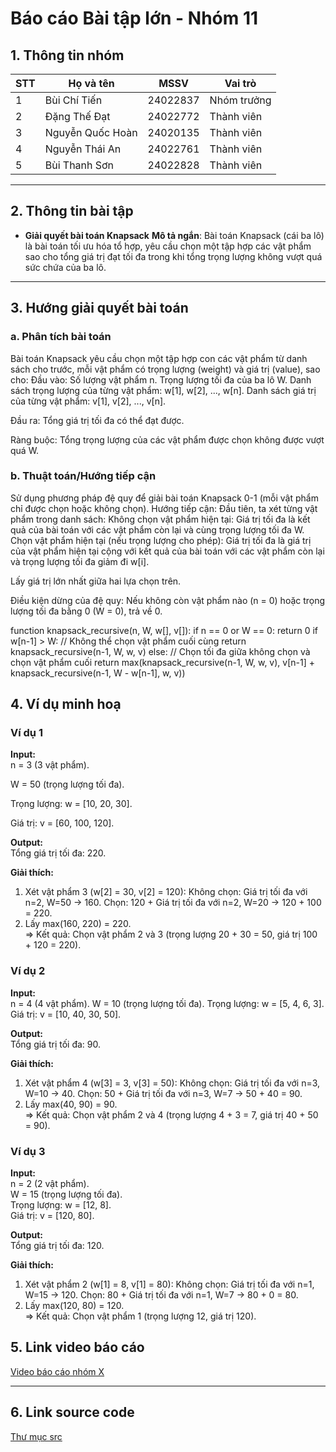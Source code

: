 # Báo cáo Bài tập lớn - Nhóm 11

## 1. Thông tin nhóm
| STT | Họ và tên | MSSV | Vai trò |
|---|---|---|---|
| 1 | Bùi Chí Tiến | 24022837 | Nhóm trưởng |
| 2 | Đặng Thế Đạt | 24022772 | Thành viên |
| 3 | Nguyễn Quốc Hoàn | 24020135 | Thành viên |
| 4 | Nguyễn Thái An | 24022761 | Thành viên |
| 5 | Bùi Thanh Sơn | 24022828 | Thành viên |

---

## 2. Thông tin bài tập
- **Giải quyết bài toán Knapsack**
**Mô tả ngắn**: Bài toán Knapsack (cái ba lô) là bài toán tối ưu hóa tổ hợp, yêu cầu chọn một tập hợp các vật phẩm sao cho tổng giá trị đạt tối đa trong khi tổng trọng lượng không vượt quá sức chứa của ba lô.


---

## 3. Hướng giải quyết bài toán
### a. Phân tích bài toán
Bài toán Knapsack yêu cầu chọn một tập hợp con các vật phẩm từ danh sách cho trước, mỗi vật phẩm có trọng lượng (weight) và giá trị (value), sao cho:
Đầu vào: 
    Số lượng vật phẩm n.
    Trọng lượng tối đa của ba lô W.
    Danh sách trọng lượng của từng vật phẩm: w[1], w[2], ..., w[n].
    Danh sách giá trị của từng vật phẩm: v[1], v[2], ..., v[n].

Đầu ra: 
    Tổng giá trị tối đa có thể đạt được.

Ràng buộc: 
    Tổng trọng lượng của các vật phẩm được chọn không được vượt quá W.


### b. Thuật toán/Hướng tiếp cận
 Sử dụng phương pháp đệ quy để giải bài toán Knapsack 0-1 (mỗi vật phẩm chỉ được chọn hoặc không chọn).
Hướng tiếp cận: 
  Đầu tiên, ta xét từng vật phẩm trong danh sách:
    Không chọn vật phẩm hiện tại: Giá trị tối đa là kết quả của bài toán với các vật phẩm còn lại và cùng trọng lượng tối đa W.
    Chọn vật phẩm hiện tại (nếu trọng lượng cho phép): Giá trị tối đa là giá trị của vật phẩm hiện tại cộng với kết quả của bài toán với các vật phẩm còn lại và trọng lượng tối đa giảm đi w[i].

Lấy giá trị lớn nhất giữa hai lựa chọn trên.

Điều kiện dừng của đệ quy:
Nếu không còn vật phẩm nào (n = 0) hoặc trọng lượng tối đa bằng 0 (W = 0), trả về 0.

function knapsack_recursive(n, W, w[], v[]):
    if n == 0 or W == 0:
        return 0
    if w[n-1] > W: // Không thể chọn vật phẩm cuối cùng
        return knapsack_recursive(n-1, W, w, v)
    else:
        // Chọn tối đa giữa không chọn và chọn vật phẩm cuối
        return max(knapsack_recursive(n-1, W, w, v), 
                   v[n-1] + knapsack_recursive(n-1, W - w[n-1], w, v))


## 4. Ví dụ minh hoạ
### Ví dụ 1
**Input:**  
n = 3 (3 vật phẩm).  

W = 50 (trọng lượng tối đa).  

Trọng lượng: w = [10, 20, 30].  

Giá trị: v = [60, 100, 120].

**Output:**  
Tổng giá trị tối đa: 220.  

**Giải thích:**  
1. Xét vật phẩm 3 (w[2] = 30, v[2] = 120):
    Không chọn: Giá trị tối đa với n=2, W=50 → 160.
    Chọn: 120 + Giá trị tối đa với n=2, W=20 → 120 + 100 = 220.
2. Lấy max(160, 220) = 220.  
=> Kết quả: Chọn vật phẩm 2 và 3 (trọng lượng 20 + 30 = 50, giá trị 100 + 120 = 220).


### Ví dụ 2
**Input:**  
n = 4 (4 vật phẩm).
W = 10 (trọng lượng tối đa). 
Trọng lượng: w = [5, 4, 6, 3].  
Giá trị: v = [10, 40, 30, 50].

**Output:**  
Tổng giá trị tối đa: 90.

**Giải thích:**  
1. Xét vật phẩm 4 (w[3] = 3, v[3] = 50):
    Không chọn: Giá trị tối đa với n=3, W=10 → 40.
    Chọn: 50 + Giá trị tối đa với n=3, W=7 → 50 + 40 = 90.
2. Lấy max(40, 90) = 90.  
=> Kết quả: Chọn vật phẩm 2 và 4 (trọng lượng 4 + 3 = 7, giá trị 40 + 50 = 90).


### Ví dụ 3
**Input:**  
n = 2 (2 vật phẩm).  
W = 15 (trọng lượng tối đa).  
Trọng lượng: w = [12, 8].  
Giá trị: v = [120, 80].

**Output:**  
Tổng giá trị tối đa: 120.

**Giải thích:**  
1. Xét vật phẩm 2 (w[1] = 8, v[1] = 80):
    Không chọn: Giá trị tối đa với n=1, W=15 → 120.
    Chọn: 80 + Giá trị tối đa với n=1, W=7 → 80 + 0 = 80.
2. Lấy max(120, 80) = 120.  
=> Kết quả: Chọn vật phẩm 1 (trọng lượng 12, giá trị 120).

## 5. Link video báo cáo
[Video báo cáo nhóm X](#)

---

## 6. Link source code
[Thư mục src](./src/Knapsnack.cpp)


